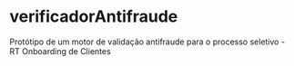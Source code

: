 # verificadorAntifraude
Protótipo de um motor de validação antifraude para o processo seletivo - RT Onboarding de Clientes

